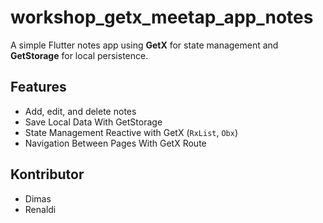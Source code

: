 # workshop_getx_meetap_app_notes

A simple Flutter notes app using **GetX** for state management and **GetStorage** for local persistence.

## Features
- Add, edit, and delete notes
- Save Local Data With GetStorage
- State Management Reactive with GetX (`RxList`, `Obx`)
- Navigation Between Pages With GetX Route


## Kontributor

- Dimas
- Renaldi
